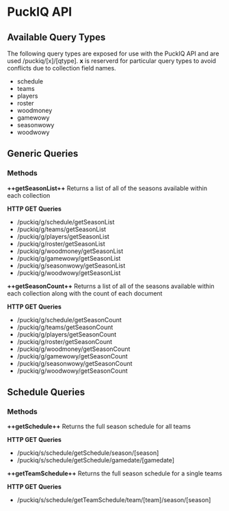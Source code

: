 # PuckIQ API

## Available Query Types

The following query types are exposed for use with the PuckIQ API and are used /puckiq/[x]/[qtype]. **x** is reserverd for particular query types to avoid conflicts due to collection field names.

- schedule
- teams
- players
- roster
- woodmoney
- gamewowy
- seasonwowy
- woodwowy

## Generic Queries
### Methods

**++getSeasonList++**
Returns a list of all of the seasons available within each collection

**HTTP GET Queries**
- /puckiq/g/schedule/getSeasonList
- /puckiq/g/teams/getSeasonList
- /puckiq/g/players/getSeasonList
- /puckiq/g/roster/getSeasonList
- /puckiq/g/woodmoney/getSeasonList
- /puckiq/g/gamewowy/getSeasonList
- /puckiq/g/seasonwowy/getSeasonList
- /puckiq/g/woodwowy/getSeasonList

**++getSeasonCount++**
Returns a list of all of the seasons available within each collection along with the count of each document

**HTTP GET Queries**
- /puckiq/g/schedule/getSeasonCount
- /puckiq/g/teams/getSeasonCount
- /puckiq/g/players/getSeasonCount
- /puckiq/g/roster/getSeasonCount
- /puckiq/g/woodmoney/getSeasonCount
- /puckiq/g/gamewowy/getSeasonCount
- /puckiq/g/seasonwowy/getSeasonCount
- /puckiq/g/woodwowy/getSeasonCount

## Schedule Queries
### Methods

**++getSchedule++**
Returns the full season schedule for all teams

**HTTP GET Queries**
- /puckiq/s/schedule/getSchedule/season/[season]
- /puckiq/s/schedule/getSchedule/gamedate/[gamedate]

**++getTeamSchedule++**
Returns the full season schedule for a single teams

**HTTP GET Queries**
- /puckiq/s/schedule/getTeamSchedule/team/[team]/season/[season]
